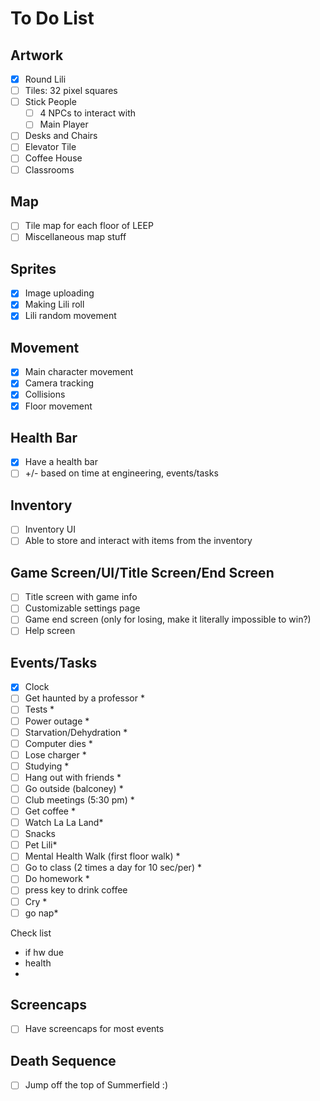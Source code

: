 # To Do List

## Artwork

- [x] Round Lili
- [ ] Tiles: 32 pixel squares
- [ ] Stick People
  - [ ] 4 NPCs to interact with
  - [ ] Main Player
- [ ] Desks and Chairs
- [ ] Elevator Tile
- [ ] Coffee House
- [ ] Classrooms

## Map

- [ ] Tile map for each floor of LEEP
- [ ] Miscellaneous map stuff

## Sprites

- [x] Image uploading
- [x] Making Lili roll
- [x] Lili random movement

## Movement

- [x] Main character movement
- [x] Camera tracking
- [x] Collisions
- [x] Floor movement

## Health Bar

- [x] Have a health bar
- [ ] +/- based on time at engineering, events/tasks

## Inventory

- [ ] Inventory UI
- [ ] Able to store and interact with items from the inventory

## Game Screen/UI/Title Screen/End Screen

- [ ] Title screen with game info
- [ ] Customizable settings page
- [ ] Game end screen (only for losing, make it literally impossible to win?)
- [ ] Help screen

## Events/Tasks

- [x] Clock
- [ ] Get haunted by a professor *
- [ ] Tests *
- [ ] Power outage *
- [ ] Starvation/Dehydration *
- [ ] Computer dies *
- [ ] Lose charger *
- [ ] Studying *
- [ ] Hang out with friends *
- [ ] Go outside (balconey) *
- [ ] Club meetings (5:30 pm) *
- [ ] Get coffee *
- [ ] Watch La La Land*
- [ ] Snacks
- [ ] Pet Lili*
- [ ] Mental Health Walk (first floor walk) *
- [ ] Go to class (2 times a day for 10 sec/per) *
- [ ] Do homework *
- [ ] press key to drink coffee
- [ ] Cry *
- [ ] go nap*

Check list
- if hw due
- health
- 
## Screencaps

- [ ] Have screencaps for most events

## Death Sequence

- [ ] Jump off the top of Summerfield :)
